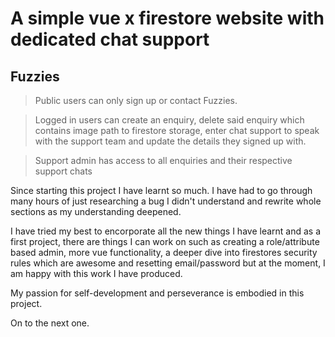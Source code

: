 # A simple vue x firestore website with dedicated chat support

## Fuzzies

> Public users can only sign up or contact Fuzzies.

> Logged in users can create an enquiry, delete said enquiry which contains image path to firestore storage, enter chat support to speak with the support team and update the details they signed up with.

> Support admin has access to all enquiries and their respective support chats

Since starting this project I have learnt so much. I have had to go through many hours of just researching a bug I didn't understand and rewrite whole sections as my understanding deepened.

I have tried my best to encorporate all the new things I have learnt and as a first project, there are things I can work on such as creating a role/attribute based admin, more vue functionality, a deeper dive into firestores security rules which are awesome and resetting email/password but at the moment, I am happy with this work I have produced.

My passion for self-development and perseverance is embodied in this project.

On to the next one.

